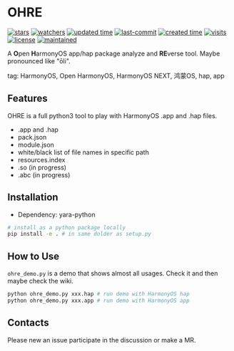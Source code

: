 # OHRE

<p>
<a href="https://github.com/ohreteam/ohre/star"><img alt="stars" src="https://img.shields.io/github/stars/ohreteam/ohre?style=social"></a>
<a href="https://github.com/ohreteam/ohre"><img alt="watchers" src="https://img.shields.io/github/watchers/ohreteam/ohre?style=social"></a> 
<a href="https://github.com/ohreteam/ohre"><img alt="updated time" src="https://badges.pufler.dev/updated/ohreteam/ohre"></a>
<a href="https://github.com/ohreteam/ohre"><img alt="last-commit" src="https://img.shields.io/github/last-commit/ohreteam/ohre"></a>
<a href="https://github.com/ohreteam/ohre"><img alt="created time" src="https://badges.pufler.dev/created/ohreteam/ohre"></a>
<a href="https://github.com/ohreteam/ohre"><img alt="visits" src="https://badges.pufler.dev/visits/ohreteam/ohre"></a>
<a href="https://github.com/ohreteam/ohre"><img alt="license" src="https://img.shields.io/github/license/ohreteam/ohre"></a>
<a href="https://github.com/ohreteam/ohre/graphs/commit-activity"><img alt="maintained" src="https://img.shields.io/badge/Maintained%3F-yes-green.svg"></a>
</p>

A **O**pen **H**armonyOS app/hap package analyze and **RE**verse tool. Maybe pronounced like "ōli".

tag: HarmonyOS, Open HarmonyOS, HarmonyOS NEXT, 鸿蒙OS, hap, app

## Features

OHRE is a full python3 tool to play with HarmonyOS .app and .hap files.

- .app and .hap
- pack.json
- module.json
- white/black list of file names in specific path
- resources.index
- .so (in progress)
- .abc (in progress)

## Installation

- Dependency: yara-python

```bash
# install as a python package locally
pip install -e . # in same dolder as setup.py
```

## How to Use

`ohre_demo.py` is a demo that shows almost all usages. Check it and then maybe check the wiki.

```bash
python ohre_demo.py xxx.hap # run demo with HarmonyOS hap
python ohre_demo.py xxx.app # run demo with HarmonyOS app
```

## Contacts

Please new an issue participate in the discussion or make a MR.

